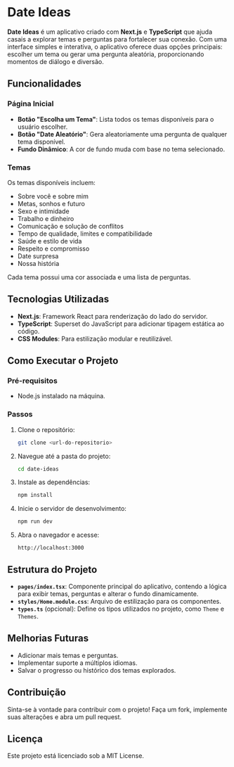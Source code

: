 # Date Ideas

**Date Ideas** é um aplicativo criado com **Next.js** e **TypeScript** que ajuda casais a explorar temas e perguntas para fortalecer sua conexão. Com uma interface simples e interativa, o aplicativo oferece duas opções principais: escolher um tema ou gerar uma pergunta aleatória, proporcionando momentos de diálogo e diversão.

## Funcionalidades

### Página Inicial
- **Botão "Escolha um Tema"**: Lista todos os temas disponíveis para o usuário escolher.
- **Botão "Date Aleatório"**: Gera aleatoriamente uma pergunta de qualquer tema disponível.
- **Fundo Dinâmico**: A cor de fundo muda com base no tema selecionado.

### Temas
Os temas disponíveis incluem:
- Sobre você e sobre mim
- Metas, sonhos e futuro
- Sexo e intimidade
- Trabalho e dinheiro
- Comunicação e solução de conflitos
- Tempo de qualidade, limites e compatibilidade
- Saúde e estilo de vida
- Respeito e compromisso
- Date surpresa
- Nossa história

Cada tema possui uma cor associada e uma lista de perguntas.

## Tecnologias Utilizadas
- **Next.js**: Framework React para renderização do lado do servidor.
- **TypeScript**: Superset do JavaScript para adicionar tipagem estática ao código.
- **CSS Modules**: Para estilização modular e reutilizável.

## Como Executar o Projeto

### Pré-requisitos
- Node.js instalado na máquina.

### Passos
1. Clone o repositório:
   ```bash
   git clone <url-do-repositorio>
   ```
2. Navegue até a pasta do projeto:
   ```bash
   cd date-ideas
   ```
3. Instale as dependências:
   ```bash
   npm install
   ```
4. Inicie o servidor de desenvolvimento:
   ```bash
   npm run dev
   ```
5. Abra o navegador e acesse:
   ```
   http://localhost:3000
   ```

## Estrutura do Projeto

- **`pages/index.tsx`**: Componente principal do aplicativo, contendo a lógica para exibir temas, perguntas e alterar o fundo dinamicamente.
- **`styles/Home.module.css`**: Arquivo de estilização para os componentes.
- **`types.ts`** (opcional): Define os tipos utilizados no projeto, como `Theme` e `Themes`.

## Melhorias Futuras
- Adicionar mais temas e perguntas.
- Implementar suporte a múltiplos idiomas.
- Salvar o progresso ou histórico dos temas explorados.

## Contribuição
Sinta-se à vontade para contribuir com o projeto! Faça um fork, implemente suas alterações e abra um pull request.

## Licença
Este projeto está licenciado sob a MIT License.

